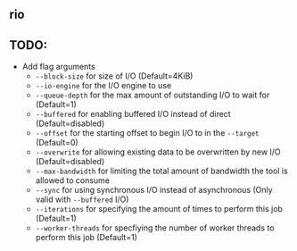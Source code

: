 ## rio

## TODO:
- Add flag arguments
  - `--block-size` for size of I/O (Default=4KiB)
  - `--io-engine` for the I/O engine to use
  - `--queue-depth` for the max amount of outstanding I/O to wait for (Default=1)
  - `--buffered` for enabling buffered I/O instead of direct (Default=disabled)
  - `--offset` for the starting offset to begin I/O to in the `--target` (Default=0)
  - `--overwrite` for allowing existing data to be overwritten by new I/O (Default=disabled)
  - `--max-bandwidth` for limiting the total amount of bandwidth the tool is allowed to consume
  - `--sync` for using synchronous I/O instead of asynchronous (Only valid with `--buffered` I/O)
  - `--iterations` for specifying the amount of times to perform this job (Default=1)
  - `--worker-threads` for specfiying the number of worker threads to perform this job (Default=1)
